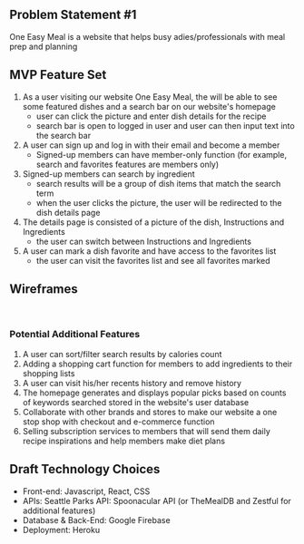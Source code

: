 ## Problem Statement #1
One Easy Meal is a website that helps busy adies/professionals with meal prep and planning

## MVP Feature Set

1.  As a user visiting our website One Easy Meal, the will be able to see some featured dishes and a search bar on our website's homepage
    - user can click the picture and enter dish details for the recipe
    - search bar is open to logged in user and user can then input text into the search bar
2.  A user can sign up and log in with their email and become a member
    - Signed-up members can have member-only function (for example, search and favorites features are members only)
3.  Signed-up members can search by ingredient
    - search results will be a group of dish items that match the search term
    - when the user clicks the picture, the user will be redirected to the dish details page
4.  The details page is consisted of a picture of the dish, Instructions and Ingredients
    - the user can switch between Instructions and Ingredients
5.  A user can mark a dish favorite and have access to the favorites list
    - the user can visit the favorites list and see all favorites marked

## Wireframes
<img scr="logic.png">
<img scr="databaseRelationship.png">

### Potential Additional Features

1. A user can sort/filter search results by calories count
2. Adding a shopping cart function for members to add ingredients to their shopping lists
3. A user can visit his/her recents history and remove history
4. The homepage generates and displays popular picks based on counts of keywords searched stored in the website's user database
5. Collaborate with other brands and stores to make our website a one stop shop with checkout and e-commerce function
6. Selling subscription services to members that will send them daily recipe inspirations and help members make diet plans

## Draft Technology Choices

- Front-end: Javascript, React, CSS
- APIs: Seattle Parks API: Spoonacular API (or TheMealDB and Zestful for additional features) 
- Database & Back-End: Google Firebase
- Deployment: Heroku
